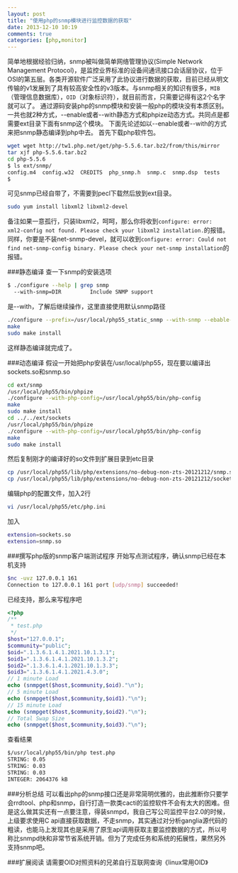 ```yaml
---
layout: post
title: "使用php的snmp模块进行监控数据的获取"
date: 2013-12-10 10:19
comments: true
categories: [php,monitor] 
---
```

简单地根据经验归纳，snmp被叫做简单网络管理协议(Simple Network Management Protocol)，是监控业界标准的设备间通讯接口会话层协议，位于OSI的第五层。各类开源软件广泛采用了此协议进行数据的获取，目前已经从明文传输的v1发展到了具有较高安全性的v3版本。与snmp相关的知识有很多，` MIB `（管理信息数据库），` OID `（对象标识符），就目前而言，只需要记得有这2个名字就可以了。
通过源码安装php的snmp模块和安装一般php的模块没有本质区别。一共也就2种方式，--enable或者--with静态方式和phpize动态方式。共同点是都需要ext目录下面有snmp这个模块。
下面先论述如以--enable或者--with的方式来把snmp静态编译到php中去。
首先下载php软件包。
<!-- more -->
```sh
wget wget http://tw1.php.net/get/php-5.5.6.tar.bz2/from/this/mirror
tar xjf php-5.5.6.tar.bz2
cd php-5.5.6
$ ls ext/snmp/
config.m4  config.w32  CREDITS  php_snmp.h  snmp.c  snmp.dsp  tests
$
```
可见snmp已经自带了，不需要到pecl下载然后放到ext目录。
```sh
sudo yum install libxml2 libxml2-devel 
```
备注如果一意孤行，只装libxml2，呵呵，那么你将收到` configure: error: xml2-config not found. Please check your libxml2 installation. `的报错。同样，你要是不装net-snmp-devel，就可以收到` configure: error: Could not find net-snmp-config binary. Please check your net-snmp installation `的报错。 

###静态编译
查一下snmp的安装选项
```sh
$ ./configure --help | grep snmp
  --with-snmp=DIR         Include SNMP support
```
是--with，了解后继续操作，这里直接使用默认snmp路径
```sh
./configure --prefix=/usr/local/php55_static_snmp --with-snmp --ebable-sockets 
make
sudo make install
```
这样静态编译就完成了。

###动态编译
假设一开始把php安装在/usr/local/php55，现在要以编译出sockets.so和snmp.so
```sh
cd ext/snmp
/usr/local/php55/bin/phpize
./configure --with-php-config=/usr/local/php55/bin/php-config
make
sudo make install
cd ../../ext/sockets
/usr/local/php55/bin/phpize
./configure --with-php-config=/usr/local/php55/bin/php-config
make
sudo make install

```
然后复制刚才的编译好的so文件到扩展目录到etc目录
```sh
cp /usr/local/php55/lib/php/extensions/no-debug-non-zts-20121212/snmp.so /usr/local/php55/etc/
cp /usr/local/php55/lib/php/extensions/no-debug-non-zts-20121212/sockets.so /usr/local/php55/etc/
```
编辑php的配置文件，加入2行
```sh
vi /usr/local/php55/etc/php.ini
```
加入
```sh
extension=sockets.so 
extension=snmp.so
```

###撰写php版的snmp客户端测试程序
开始写点测试程序，确认snmp已经在本机支持
```sh
$nc -uvz 127.0.0.1 161
Connection to 127.0.0.1 161 port [udp/snmp] succeeded!
```
已经支持，那么来写程序吧
```php
<?php
/**
 * test.php
 */
$host="127.0.0.1";
$community="public";
$oid=".1.3.6.1.4.1.2021.10.1.3.1";
$oid1=".1.3.6.1.4.1.2021.10.1.3.2";
$oid2=".1.3.6.1.4.1.2021.10.1.3.3";
$oid3=".1.3.6.1.4.1.2021.4.3.0";
// 1 minute Load
echo (snmpget($host,$community,$oid)."\n");
// 5 minute Load
echo (snmpget($host,$community,$oid1)."\n");
// 15 minute Load
echo (snmpget($host,$community,$oid2)."\n");
// Total Swap Size
echo (snmpget($host,$community,$oid3)."\n");
```
查看结果
```sh
$/usr/local/php55/bin/php test.php
STRING: 0.05
STRING: 0.03
STRING: 0.03
INTEGER: 2064376 kB


```

###分析总结
可以看出php的snmp接口还是非常简明优雅的，由此推断你只要学会rrdtool、php和snmp，自行打造一款类cacti的监控软件不会有太大的困难。但是这么做其实还有一点要注意，得装snmpd，我自己写公司监控平台2.0的时候，上级要求使用C api直接获取数据，不走snmp，其实通过对分析ganglia源代码的粗读，也能马上发现其也是采用了原生api调用获取主要监控数据的方式，所以号称比snmpd快和非常节省系统开销。但为了完成任务和系统的拓展性，果然另外支持snmp吧。

###扩展阅读
请需要OID对照资料的兄弟自行互联网查询《linux常用OID》

